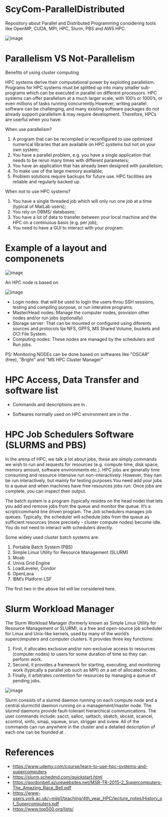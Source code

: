# ScyCom-ParallelDistributed
Repository about Parallel and Distributed Programming considering tools like OpenMP, CUDA, MPI, HPC, Slurm, PBS and AWS HPC.

![image](https://github.com/glauberss2007/ScyCom-ParallelDistributed/assets/22028539/2eea4d54-3927-4bfe-a8f2-af1d2122605c)

# Parallelism VS Not-Parallelism

Benefits of using cluster computing

HPC systems derive their computational power by exploiting parallelism. Programs for HPC systems must be splitted up into many smaller sub-programs which can be executed in parallel on different processors. HPC systems can offer parallelism at a much larger scale, with 100’s or 1000’s, or even millions of tasks running concurrently.However, writing parallel software can be challenging, and many existing software packages do not already support parallelism & may require development. Therefore, HPCs are userful when you have:

When use parallelism?
1. A program that can be recompiled or reconfigured to use optimized numerical libraries that are available on HPC systems but not on your own system;
2. You have a parallel problem, e.g. you have a single application that needs to be rerun many times with different parameters;
3. You have an application that has already been designed with parallelism;
4. To make use of the large memory available;
5. Problem solutions require backups for future use. HPC facilities are reliable and regularly backed up.

When not to use HPC systems?
1. You have a single threaded job which will only run one job at a time (typical of MatLab users);
2. You rely on DBMS/ databases;
3. You have a lot of data to transfer between your local machine and the HPC on a continuous basis (e.g. per job);
4. You need to have a GUI to interact with your program.

# Example of a layout and componenets

![image](https://github.com/glauberss2007/ScyCom-ParallelDistributed/assets/22028539/d7c7c6b3-6846-4827-b95a-68be2433b02e)

An HPC node is based on 

![image](https://github.com/glauberss2007/ScyCom-ParallelDistributed/assets/22028539/9c11af28-5f14-4d92-bf51-1a9bbfd55430)

- Login nodes: that will be used to login the users throu SSH sessions, testing and compiling purpose, or run interative programs.
- Master/Head nodes: Manage the computer nodes, provision other nodes and/or run jobs (optionally)
- Storage server: That can be mounted or configured using diferents sources and protocols lije NFS, GPFS, MS Shared Volume, buckets and OCI File System.
- Computing nodes: These nodes are managed by the schedulers and Run jobs.

PS: Monitoring NODEs can be done based on softwares like "OSCAR" (free), "Bright" and "MS HPC Cluster Manager"

# HPC Access, Data Transfer and software list

- Commands and descriptions are in [](usefull-commands).

- Softwares normally used on HPC environment are in the [](hpc-software-list).

# HPC Job Schedulers Software (SLURMS and PBS)

In the arena of HPC, we talk a lot about jobs, these are simply commands we wish to run and requests for resources (e.g. compute time, disk space, memory amount, software environments etc.). HPC jobs are generally time consuming and resource intensive run non-interactively. However, they nan be run interactively, but mainly for testing purposes.You need add your jobs to a queue and when machines have free resources jobs run. Once jobs are complete, you can inspect their output.

The batch system is a program (typically resides on the head node) that lets you add and remove jobs from the queue and monitor the queue. It’s a script/command line driven program. The Job schedulers manages job queues. Typically, the scheduler will schedule jobs from the queue as sufficient resources (more precisely - cluster compute nodes) become idle. You do not need to interact with schedulers directly.

Some widely used cluster batch systems are:

1. Portable Batch System (PBS)
2. Simple Linux Utility for Resource Management (SLURM)
3. Moab
4. Univa Grid Engine
5. LoadLeveler, Condor
6. OpenLava
7. IBM’s Platform LSF

The first two in the above list will be considered here.

# Slurm Workload Manager

The Slurm Workload Manager (formerly known as Simple Linux Utility for Resource Management or SLURM), is a free and open-source job scheduler for Linux and Unix-like kernels, used by many of the world’s supercomputers and computer clusters. It provides three key functions:

1. First, it allocates exclusive and/or non-exclusive access to resources (computer nodes) to users for some duration of time so they can perform work.
2. Second, it provides a framework for starting, executing, and monitoring work (typically a parallel job such as MPI) on a set of allocated nodes.
3. Finally, it arbitrates contention for resources by managing a queue of pending jobs.

![image](https://github.com/glauberss2007/ScyCom-ParallelDistributed/assets/22028539/1c804b17-9987-4cc4-8170-83b91ae94c04)

Slurm consists of a slurmd daemon running on each compute node and a central slurmctld daemon running on a management/master node. The slurmd daemons provide fault-tolerant hierarchical communications. The user commands include: sacct, salloc, sattach, sbatch, sbcast, scancel, scontrol, sinfo, smap, squeue, srun, strigger and sview. All of the commands can run anywhere in the cluster and a detailed description of each one can be founded at [](slurm-comands).


# References

- https://www.udemy.com/course/learn-to-use-hpc-systems-and-supercomputers
- https://slurm.schedmd.com/quickstart.html
- https://gordonbell.azurewebsites.net/MSR-TR-2015-2_Supercomputers-The_Amazing_Race_Bell.pdf
- https://www-users.york.ac.uk/~mijp1/teaching/4th_year_HPC/lecture_notes/History_of_Supercomputers.pdf
- https://www.top500.org/lists/


